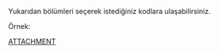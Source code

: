 Yukarıdan bölümleri seçerek istediğiniz kodlara ulaşabilirsiniz.

Örnek:

[ATTACHMENT](https://cdn.discordapp.com/attachments/615139392788496388/874055104557371422/Ekran_goruntusu_2021-08-09_012241.jpg)

